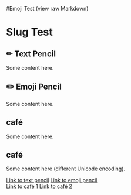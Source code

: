 #Emoji Test (view raw Markdown)

# Slug Test

## ✏ Text Pencil
Some content here.

## ✏️ Emoji Pencil  
Some content here.

## café
Some content here.

## café
Some content here (different Unicode encoding).

[Link to text pencil](#text-pencil)
[Link to emoji pencil](#emoji-pencil)  
[Link to café 1](#café)
[Link to café 2](#café)
